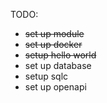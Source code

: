 TODO:

* ~~set up module~~
* ~~set up docker~~
* ~~setup hello world~~
* set up database
* setup sqlc
* set up openapi
